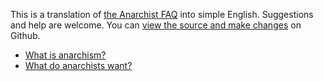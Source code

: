 This is a translation of [the Anarchist FAQ](http://anarchism.pageabode.com/afaq/index.html)
into simple English. Suggestions and help are welcome.
You can [view the source and make changes](https://github.com/marnanel/simple-afaq)
on Github.

* [What is anarchism?](a1.md)
* [What do anarchists want?](a2.md)

